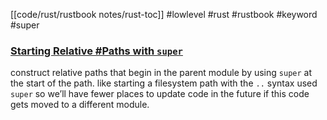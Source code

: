 [[code/rust/rustbook notes/rust-toc]]
#lowlevel #rust #rustbook #keyword #super

### [Starting Relative #Paths with `super`](https://doc.rust-lang.org/book/ch07-03-paths-for-referring-to-an-item-in-the-module-tree.html#starting-relative-paths-with-super)
construct relative paths that begin in the parent module by using `super` at the start of the path.
like starting a filesystem path with the `..` syntax
used `super` so we’ll have fewer places to update code in the future if this code gets moved to a different module.








